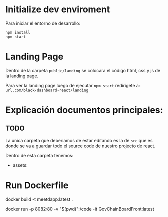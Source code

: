 # Initialize dev enviroment
Para iniciar el entorno de desarrollo:
```
npm install
npm start
```


# Landing Page

Dentro de la carpeta ```public/landing``` se colocara el código html, css y js de la landing page.

Para ver la landing page luego de ejecutar ```npm start``` redirigete a: ```url.com/black-dashboard-react/landing```


# Explicación documentos principales:
## TODO
La unica carpeta que deberiamos de estar editando es la de ```src``` que es donde se va a guardar todo el source code de nuestro projecto de react.

Dentro de esta carpeta tenemos:
- assets: 

# Run Dockerfile
docker build -t meetdapp:latest .

docker run -p 8082:80 -v "$(pwd)":/code -it GovChainBoardFront:latest


